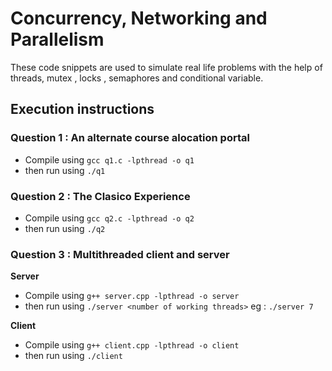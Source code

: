 # Concurrency, Networking and Parallelism

These code snippets are used to simulate real life problems with the help of threads, mutex , locks , semaphores and conditional variable.


## Execution instructions

### Question 1 : An alternate course alocation portal

- Compile using `gcc q1.c -lpthread -o q1`
- then run using `./q1`

### Question 2 : The Clasico Experience

- Compile using `gcc q2.c -lpthread -o q2`
- then run using `./q2`

### Question 3 : Multithreaded client and server

**Server**

- Compile using `g++ server.cpp -lpthread -o server`
- then run using `./server <number of working threads>` eg : `./server 7`

**Client**

- Compile using `g++ client.cpp -lpthread -o client`
- then run using `./client`
